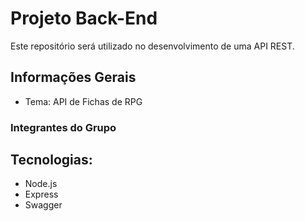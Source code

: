 # Projeto Back-End
Este repositório será utilizado no desenvolvimento de uma API REST.

## Informações Gerais
* Tema: API de Fichas de RPG

### Integrantes do Grupo

## Tecnologias:
* Node.js
* Express
* Swagger
